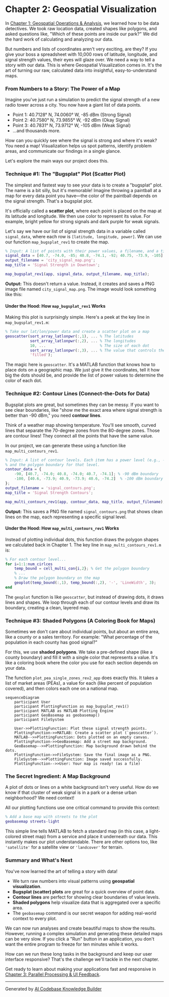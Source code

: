 # Chapter 2: Geospatial Visualization

In [Chapter 1: Geospatial Operations & Analysis](01_geospatial_operations___analysis_.md), we learned how to be data detectives. We took raw location data, created shapes like polygons, and asked questions like, "Which of these points are inside our park?" We did the hard work of calculating and analyzing our data.

But numbers and lists of coordinates aren't very exciting, are they? If you give your boss a spreadsheet with 10,000 rows of latitude, longitude, and signal strength values, their eyes will glaze over. We need a way to tell a story with our data. This is where Geospatial Visualization comes in. It's the art of turning our raw, calculated data into insightful, easy-to-understand maps.

### From Numbers to a Story: The Power of a Map

Imagine you've just run a simulation to predict the signal strength of a new radio tower across a city. You now have a giant list of data points.

*   Point 1: 40.7128° N, 74.0060° W, -85 dBm (Strong Signal)
*   Point 2: 40.7580° N, 73.9855° W, -92 dBm (Okay Signal)
*   Point 3: 40.7831° N, 73.9712° W, -105 dBm (Weak Signal)
*   ...and thousands more.

How can you quickly see where the signal is strong and where it's weak? You need a map! Visualization helps us spot patterns, identify problem areas, and communicate our findings in a single glance.

Let's explore the main ways our project does this.

### Technique #1: The "Bugsplat" Plot (Scatter Plot)

The simplest and fastest way to see your data is to create a "bugsplat" plot. The name is a bit silly, but it's memorable! Imagine throwing a paintball at a map for every data point you have—the color of the paintball depends on the signal strength. That's a bugsplat plot.

It's officially called a **scatter plot**, where each point is placed on the map at its latitude and longitude. We then use color to represent its value. For example, bright yellow for strong signals and dark purple for weak signals.

Let's say we have our list of signal strength data in a variable called `signal_data`, where each row is `[latitude, longitude, power]`. We can use our function `map_bugsplat_rev1` to create the map.

```matlab
% Input: A list of points with their power values, a filename, and a title.
signal_data = [40.7, -74.0, -85; 40.8, -74.1, -92; 40.75, -73.9, -105];
output_filename = 'city_signal_map.png';
map_title = 'Signal Strength in Downtown';

map_bugsplat_rev1(app, signal_data, output_filename, map_title);
```

**Output:** This doesn't return a value. Instead, it creates and saves a PNG image file named `city_signal_map.png`. The image would look something like this:



#### Under the Hood: How `map_bugsplat_rev1` Works

Making this plot is surprisingly simple. Here's a peek at the key line in `map_bugsplat_rev1.m`:

```matlab
% Take our lat/lon/power data and create a scatter plot on a map
geoscatter(sort_array_latlonpwr(:,1), ... % The latitudes
           sort_array_latlonpwr(:,2), ... % The longitudes
           10, ...                        % The size of each dot
           sort_array_latlonpwr(:,3), ... % The value that controls the color
           'filled');
```

The magic here is `geoscatter`. It's a MATLAB function that knows how to place dots on a geographic map. We just give it the coordinates, tell it how big the dots should be, and provide the list of power values to determine the color of each dot.

### Technique #2: Contour Lines (Connect-the-Dots for Data)

Bugsplat plots are great, but sometimes they can be messy. If you want to see clear boundaries, like "show me the exact area where signal strength is better than -90 dBm," you need **contour lines**.

Think of a weather map showing temperature. You'll see smooth, curved lines that separate the 70-degree zones from the 80-degree zones. Those are contour lines! They connect all the points that have the same value.

In our project, we can generate these using a function like `map_multi_contours_rev1`.

```matlab
% Input: A list of contour levels. Each item has a power level (e.g., -90)
% and the polygon boundary for that level.
contour_data = {
    -90, [40.7, -74.0; 40.8, -74.0; 40.7, -74.1]; % -90 dBm boundary
    -100, [40.6, -73.9; 40.9, -73.9; 40.6, -74.2]  % -100 dBm boundary
};
output_filename = 'signal_contours.png';
map_title = 'Signal Strength Contours';

map_multi_contours_rev1(app, contour_data, map_title, output_filename);
```

**Output:** This saves a PNG file named `signal_contours.png` that shows clean lines on the map, each representing a specific signal level.

#### Under the Hood: How `map_multi_contours_rev1` Works

Instead of plotting individual dots, this function draws the polygon shapes we calculated back in Chapter 1. The key line in `map_multi_contours_rev1.m` is:

```matlab
% For each contour level...
for i=1:1:num_cirlces
    temp_bound = cell_multi_con{i,2}; % Get the polygon boundary
    % ...
    % Draw the polygon boundary on the map
    geoplot(temp_bound(:,1), temp_bound(:,2), '-', 'LineWidth', 3);
end
```

The `geoplot` function is like `geoscatter`, but instead of drawing dots, it draws lines and shapes. We loop through each of our contour levels and draw its boundary, creating a clean, layered map.

### Technique #3: Shaded Polygons (A Coloring Book for Maps)

Sometimes we don't care about individual points, but about an entire area, like a county or a sales territory. For example: "What percentage of the population in each county has good signal?"

For this, we use **shaded polygons**. We take a pre-defined shape (like a county boundary) and fill it with a single color that represents a value. It's like a coloring book where the color you use for each section depends on your data.

The function `plot_pea_single_zones_rev2_app` does exactly this. It takes a list of market areas (PEAs), a value for each (like percent of population covered), and then colors each one on a national map.

```mermaid
sequenceDiagram
    participant User
    participant PlottingFunction as map_bugsplat_rev1()
    participant MATLAB as MATLAB Plotting Engine
    participant GeoBasemap as geobasemap()
    participant FileSystem

    User->>PlottingFunction: Plot these signal strength points.
    PlottingFunction->>MATLAB: Create a scatter plot (`geoscatter`).
    MATLAB-->>PlottingFunction: Dots plotted on an empty canvas.
    PlottingFunction->>GeoBasemap: Add a street map background.
    GeoBasemap-->>PlottingFunction: Map background drawn behind the dots.
    PlottingFunction->>FileSystem: Save the final image as a PNG.
    FileSystem-->>PlottingFunction: Image saved successfully.
    PlottingFunction-->>User: Your map is ready! (as a file)
```

### The Secret Ingredient: A Map Background

A plot of dots or lines on a white background isn't very useful. How do we know if that cluster of weak signal is in a park or a dense urban neighborhood? We need context!

All our plotting functions use one critical command to provide this context:

```matlab
% Add a base map with streets to the plot
geobasemap streets-light
```

This simple line tells MATLAB to fetch a standard map (in this case, a light-colored street map) from a service and place it underneath our data. This instantly makes our plot understandable. There are other options too, like `'satellite'` for a satellite view or `'landcover'` for terrain.

### Summary and What's Next

You've now learned the art of telling a story with data!

*   We turn raw numbers into visual patterns using **geospatial visualization**.
*   **Bugsplat (scatter) plots** are great for a quick overview of point data.
*   **Contour lines** are perfect for showing clear boundaries of value levels.
*   **Shaded polygons** help visualize data that is aggregated over a specific area.
*   The `geobasemap` command is our secret weapon for adding real-world context to every plot.

We can now run analyses and create beautiful maps to show the results. However, running a complex simulation and generating these detailed maps can be very slow. If you click a "Run" button in an application, you don't want the entire program to freeze for ten minutes while it works.

How can we run these long tasks in the background and keep our user interface responsive? That's the challenge we'll tackle in the next chapter.

Get ready to learn about making your applications fast and responsive in [Chapter 3: Parallel Processing & UI Feedback](03_parallel_processing___ui_feedback_.md).

---

Generated by [AI Codebase Knowledge Builder](https://github.com/The-Pocket/Tutorial-Codebase-Knowledge)